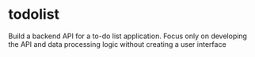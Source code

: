 # todolist
Build a backend API for a to-do list application. Focus only on developing the API and data processing logic without creating a user interface
